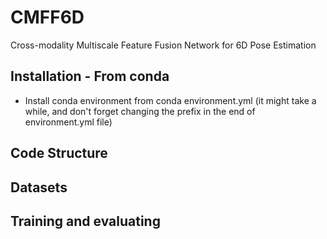 # CMFF6D
Cross-modality Multiscale Feature Fusion Network for 6D Pose Estimation
## Installation - From conda
-   Install conda environment from conda environment.yml (it might take a while, and don't forget changing the prefix in the end of environment.yml file)
  
## Code Structure
## Datasets
## Training and evaluating

